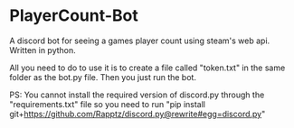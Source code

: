 # PlayerCount-Bot
A discord bot for seeing a games player count using steam's web api. Written in python.

All you need to do to use it is to create a file called "token.txt" in the same folder as the bot.py file. Then you just run the bot.

PS: You cannot install the required version of discord.py through the "requirements.txt" file so you need to run "pip install git+https://github.com/Rapptz/discord.py@rewrite#egg=discord.py"
